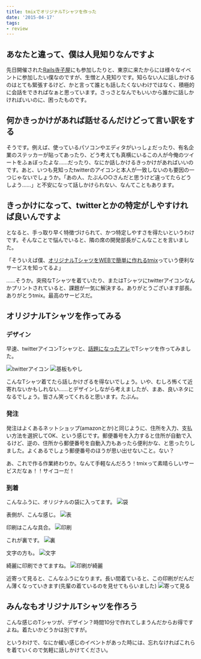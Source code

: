 ```yaml
---
title: tmixでオリジナルTシャツを作った
date: '2015-04-17'
tags:
- review
---
```


## あなたと違って、僕は人見知りなんですよ

先日開催された[Rails寺子屋](http://rails.terakoya.io/)にも参加したりと、東京に来たからには様々なイベントに参加したい僕なのですが、生憎と人見知りです。知らない人に話しかけるのはとても緊張するけど、かと言って誰とも話したくないわけではなく、積極的に会話をできればなぁと思っています。さっさとなんでもいいから誰かに話しかければいいのに、困ったものです。


## 何かきっかけがあれば話せるんだけどって言い訳をする

そうです。例えば、使っているパソコンやエディタがいっしょだったり、有名企業のステッカーが貼ってあったり、どう考えても真横にいるこの人が今俺のツイートをふぁぼったよな……だったり、なにか話しかけるきっかけがあればいいのです。あと、いつも見知ったtwitterのアイコンと本人が一致しないのも要因の一つじゃないでしょうか。「あの人、たぶん○○さんだと思うけど違ってたらどうしよう……」と不安になって話しかけられない、なんてこともあります。


## きっかけになって、twitterとかの特定がしやすければ良いんですよ

となると、手っ取り早く特徴づけられて、かつ特定しやすさを得たいというわけです。そんなことで悩んでいると、隣の席の開発部長がこんなことを言いました。


「そういえば僕、[オリジナルTシャツをWEBで簡単に作れるtmix](http://tmix.jp/)っていう便利なサービスを知ってるよ」


……そうか。突飛なTシャツを着ていたり、またはTシャツにtwitterアイコンなんかプリントされていると、課題が一気に解決する。ありがとうございます部長。ありがとうtmix。最高のサービスだ。


## オリジナルTシャツを作ってみる
### デザイン

早速、twitterアイコンTシャツと、[話題になったアレ](https://twitter.com/yu_suke1994/status/569049973167255552)でTシャツを作ってみました。

![twitterアイコン](tmix-01.png)
![基板もやし](tmix-02.png)

こんなTシャツ着てたら話しかけざるを得ないでしょう。いや、むしろ怖くて近寄れないかもしれない……とデザインしながら考えましたが、まあ、良いネタになるでしょう。皆さん笑ってくれると思います。たぶん。


### 発注

発注はよくあるネットショップ(amazonとか)と同じように、住所を入力、支払い方法を選択してOK、という感じです。郵便番号を入力すると住所が自動で入るけど、逆の、住所から郵便番号を自動入力もあったら便利かな、と思ったりしました。よくあるでしょう郵便番号のほうが思い出せないこと。ない？


あ、これで作る作業終わりか。なんて手軽なんだろう！tmixって素晴らしいサービスだなぁ！！サイコーだ！


### 到着


こんなふうに、オリジナルの袋に入ってます。
![袋](tmix-03.jpg)


表側が、こんな感じ。
![表](tmix-04.jpg)


印刷はこんな具合。
![印刷](tmix-05.jpg)


これが裏です。
![裏](tmix-06.jpg)


文字の方も。
![文字](tmix-07.jpg)


綺麗に印刷できてますね。
![印刷が綺麗](tmix-08.jpg)


近寄って見ると、こんなふうになります。長い間着ていると、この印刷がだんだん薄くなっていきます(先輩の着ているのを見せてもらいました)
![寄って見る](tmix-09.jpg)


## みんなもオリジナルTシャツを作ろう

こんな感じのTシャツが、デザイン？時間10分で作れてしまうんだからお得ですよね。着たいかどうかは別ですが。


というわけで、なにか緩い感じのイベントがあった時には、忘れなければこれらを着ていくので気軽に話しかけてください。
